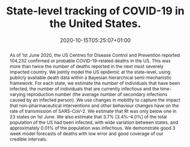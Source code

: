 ---
# Documentation: https://sourcethemes.com/academic/docs/managing-content/

title: "State-level tracking of COVID-19 in the United States."
authors: ["Swapnil Mishra*", "H. Juliette T. Unwin*", "Valerie C Bradley*", "Axel Gandy*", "Michaela A. C. Vollmer", "Thomas A. Mellan", "Helen Coupland", "Charles Whittaker", "Harrison Zhu", "Imperial College COVID-19 Response Team", "Azra C. Ghani", "Neil M. Ferguson", "Steven M. Riley", "Christl A. Donnelly",  "Samir Bhatt*", "Seth Flaxman*"]
date: 2020-10-15T05:25:07+01:00
doi: ""

# Schedule page publish date (NOT publication's date).
publishDate: 2020-10-15T04:15:07+01:00

# Publication type.
# Legend: 0 = Uncategorized; 1 = Conference paper; 2 = Journal article;
# 3 = Preprint / Working Paper; 4 = Report; 5 = Book; 6 = Book section;
# 7 = Thesis; 8 = Patent
publication_types: ["2"]

# Publication name and optional abbreviated publication name.
publication: " Nature Communications"
publication_short: " Nat. Commun."

abstract: "As of 1st June 2020, the US Centres for Disease Control and Prevention reported 104,232 confirmed or probable COVID-19-related deaths in the US. This was more than twice the number of deaths reported in the next most severely impacted country. We jointly model the US epidemic at the state-level, using publicly available death data within a Bayesian hierarchical semi-mechanistic framework. For each state, we estimate the number of individuals that have been infected, the number of individuals that are currently infectious and the time-varying reproduction number (the average number of secondary infections caused by an infected person). We use changes in mobility to capture the impact that non-pharmaceutical interventions and other behaviour changes have on the rate of transmission of SARS-CoV-2. We estimate that Rt was only below one in 23 states on 1st June. We also estimate that 3.7% [3.4%–4.0%] of the total population of the US had been infected, with wide variation between states, and approximately 0.01% of the population was infectious. We demonstrate good 3 week model forecasts of deaths with low error and good coverage of our credible intervals."

# Summary. An optional shortened abstract.
summary: ""

tags: []
categories: []
featured: true

# Custom links (optional).
#   Uncomment and edit lines below to show custom links.
links:
- name: Supplementary Material
  url: https://static-content.springer.com/esm/art%3A10.1038%2Fs41467-020-19652-6/MediaObjects/41467_2020_19652_MOESM1_ESM.pdf

url_pdf: "https://www.nature.com/articles/s41467-020-19652-6.pdf"
url_code: "https://github.com/ImperialCollegeLondon/covid19model"
url_dataset: "https://github.com/ImperialCollegeLondon/covid19model"
url_project: "https://mrc-ide.github.io/covid19usa"
url_source: "https://www.nature.com/articles/s41467-020-19652-6"

# Featured image
# To use, add an image named `featured.jpg/png` to your page's folder. 
# Focal points: Smart, Center, TopLeft, Top, TopRight, Left, Right, BottomLeft, Bottom, BottomRight.
image:
  caption: ""
  focal_point: ""
  preview_only: false

# Associated Projects (optional).
#   Associate this publication with one or more of your projects.
#   Simply enter your project's folder or file name without extension.
#   E.g. `internal-project` references `content/project/internal-project/index.md`.
#   Otherwise, set `projects: []`.
projects: []

# Slides (optional).
#   Associate this publication with Markdown slides.
#   Simply enter your slide deck's filename without extension.
#   E.g. `slides: "example"` references `content/slides/example/index.md`.
#   Otherwise, set `slides: ""`.
slides: ""
---